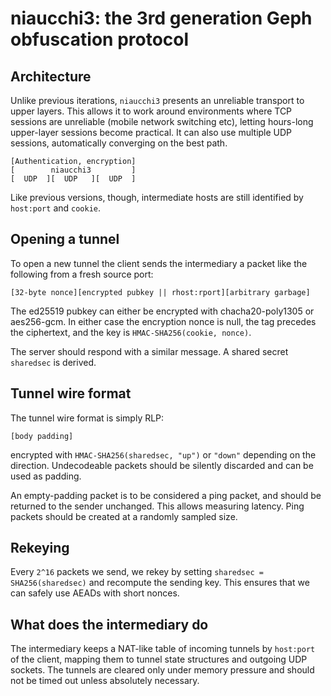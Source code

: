 # niaucchi3: the 3rd generation Geph obfuscation protocol

## Architecture

Unlike previous iterations, `niaucchi3` presents an unreliable transport to upper layers. This allows it to work around environments where TCP sessions are unreliable (mobile network switching etc), letting hours-long upper-layer sessions become practical. It can also use multiple UDP sessions, automatically converging on the best path.

```
[Authentication, encryption]
[        niaucchi3         ]
[  UDP  ][  UDP   ][  UDP  ]
```

Like previous versions, though, intermediate hosts are still identified by `host:port` and `cookie`.

## Opening a tunnel

To open a new tunnel the client sends the intermediary a packet like the following from a fresh source port:

```
[32-byte nonce][encrypted pubkey || rhost:rport][arbitrary garbage]
```

The ed25519 pubkey can either be encrypted with chacha20-poly1305 or aes256-gcm. In either case the encryption nonce is null, the tag precedes the ciphertext, and the key is `HMAC-SHA256(cookie, nonce)`.

The server should respond with a similar message. A shared secret `sharedsec` is derived.

## Tunnel wire format

The tunnel wire format is simply RLP:

```
[body padding]
```

encrypted with `HMAC-SHA256(sharedsec, "up")` or `"down"` depending on the direction. Undecodeable packets should be silently discarded and can be used as padding.

An empty-padding packet is to be considered a ping packet, and should be returned to the sender unchanged. This allows measuring latency. Ping packets should be created at a randomly sampled size.

## Rekeying

Every `2^16` packets we send, we rekey by setting `sharedsec = SHA256(sharedsec)` and recompute the sending key. This ensures that we can safely use AEADs with short nonces.

## What does the intermediary do

The intermediary keeps a NAT-like table of incoming tunnels by `host:port` of the client, mapping them to tunnel state structures and outgoing UDP sockets. The tunnels are cleared only under memory pressure and should not be timed out unless absolutely necessary.

## 